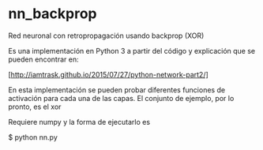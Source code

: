 # nn_backprop
Red neuronal con retropropagación usando backprop (XOR)

Es una implementación en Python 3 a partir del código y explicación 
que se pueden encontrar en:

[http://iamtrask.github.io/2015/07/27/python-network-part2/]

En esta implementación se pueden probar diferentes funciones de activación
para cada una de las capas. El conjunto de ejemplo, por lo pronto, es el 
xor 

Requiere numpy y la forma de ejecutarlo es

$ python nn.py

